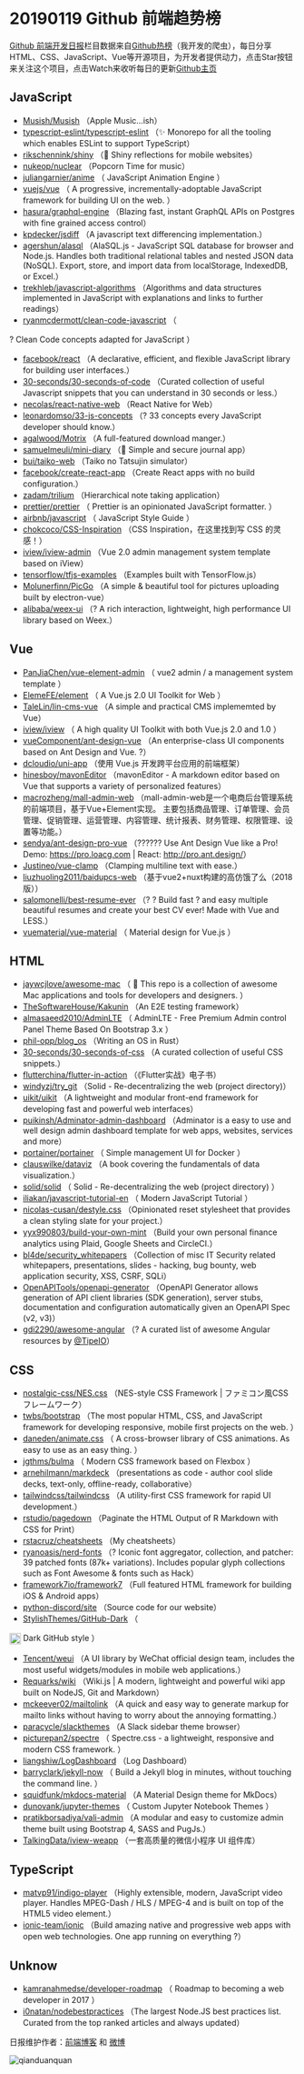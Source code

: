 # 20190119 Github 前端趋势榜

[Github 前端开发日报](http://caibaojian.com/c/news)栏目数据来自[Github热榜](http://news.caibaojian.com/)（我开发的爬虫），每日分享HTML、CSS、JavaScript、Vue等开源项目，为开发者提供动力，点击Star按钮来关注这个项目，点击Watch来收听每日的更新[Github主页](https://github.com/kujian/githubTrending)
## JavaScript

* [Musish/Musish](https://github.com/Musish/Musish) （Apple Music...ish）
* [typescript-eslint/typescript-eslint](https://github.com/typescript-eslint/typescript-eslint) （✨ Monorepo for all the tooling which enables ESLint to support TypeScript）
* [rikschennink/shiny](https://github.com/rikschennink/shiny) （&#x1f31f; Shiny reflections for mobile websites）
* [nukeop/nuclear](https://github.com/nukeop/nuclear) （Popcorn Time for music）
* [juliangarnier/anime](https://github.com/juliangarnier/anime) （
        JavaScript Animation Engine
      ）
* [vuejs/vue](https://github.com/vuejs/vue) （
        A progressive, incrementally-adoptable JavaScript framework for building UI on the web.
      ）
* [hasura/graphql-engine](https://github.com/hasura/graphql-engine) （Blazing fast, instant GraphQL APIs on Postgres with fine grained access control）
* [kpdecker/jsdiff](https://github.com/kpdecker/jsdiff) （A javascript text differencing implementation.）
* [agershun/alasql](https://github.com/agershun/alasql) （AlaSQL.js - JavaScript SQL database for browser and Node.js. Handles both traditional relational tables and nested JSON data (NoSQL). Export, store, and import data from localStorage, IndexedDB, or Excel.）
* [trekhleb/javascript-algorithms](https://github.com/trekhleb/javascript-algorithms) （Algorithms and data structures implemented in JavaScript with explanations and links to further readings）
* [ryanmcdermott/clean-code-javascript](https://github.com/ryanmcdermott/clean-code-javascript) （
        
? Clean Code concepts adapted for JavaScript
      ）
* [facebook/react](https://github.com/facebook/react) （A declarative, efficient, and flexible JavaScript library for building user interfaces.）
* [30-seconds/30-seconds-of-code](https://github.com/30-seconds/30-seconds-of-code) （Curated collection of useful Javascript snippets that you can understand in 30 seconds or less.）
* [necolas/react-native-web](https://github.com/necolas/react-native-web) （React Native for Web）
* [leonardomso/33-js-concepts](https://github.com/leonardomso/33-js-concepts) （? 33 concepts every JavaScript developer should know.）
* [agalwood/Motrix](https://github.com/agalwood/Motrix) （A full-featured download manger.）
* [samuelmeuli/mini-diary](https://github.com/samuelmeuli/mini-diary) （&#x1f4d8; Simple and secure journal app）
* [bui/taiko-web](https://github.com/bui/taiko-web) （Taiko no Tatsujin simulator）
* [facebook/create-react-app](https://github.com/facebook/create-react-app) （Create React apps with no build configuration.）
* [zadam/trilium](https://github.com/zadam/trilium) （Hierarchical note taking application）
* [prettier/prettier](https://github.com/prettier/prettier) （
        Prettier is an opinionated JavaScript formatter.
      ）
* [airbnb/javascript](https://github.com/airbnb/javascript) （
        JavaScript Style Guide
      ）
* [chokcoco/CSS-Inspiration](https://github.com/chokcoco/CSS-Inspiration) （CSS Inspiration，在这里找到写 CSS 的灵感！）
* [iview/iview-admin](https://github.com/iview/iview-admin) （Vue 2.0 admin management system template based on iView）
* [tensorflow/tfjs-examples](https://github.com/tensorflow/tfjs-examples) （Examples built with TensorFlow.js）
* [Molunerfinn/PicGo](https://github.com/Molunerfinn/PicGo) （A simple &amp; beautiful tool for pictures uploading built by electron-vue）
* [alibaba/weex-ui](https://github.com/alibaba/weex-ui) （? A rich interaction, lightweight, high performance UI library based on Weex.）

## Vue

* [PanJiaChen/vue-element-admin](https://github.com/PanJiaChen/vue-element-admin) （
        vue2 admin / a management system template
      ）
* [ElemeFE/element](https://github.com/ElemeFE/element) （
        A Vue.js 2.0 UI Toolkit for Web
      ）
* [TaleLin/lin-cms-vue](https://github.com/TaleLin/lin-cms-vue) （A simple and practical CMS implememted by Vue）
* [iview/iview](https://github.com/iview/iview) （
        A high quality UI Toolkit with both Vue.js 2.0 and 1.0
      ）
* [vueComponent/ant-design-vue](https://github.com/vueComponent/ant-design-vue) （An enterprise-class UI components based on Ant Design and Vue. ?）
* [dcloudio/uni-app](https://github.com/dcloudio/uni-app) （使用 Vue.js 开发跨平台应用的前端框架）
* [hinesboy/mavonEditor](https://github.com/hinesboy/mavonEditor) （mavonEditor - A markdown editor based on Vue that supports a variety of personalized features）
* [macrozheng/mall-admin-web](https://github.com/macrozheng/mall-admin-web) （mall-admin-web是一个电商后台管理系统的前端项目，基于Vue+Element实现。 主要包括商品管理、订单管理、会员管理、促销管理、运营管理、内容管理、统计报表、财务管理、权限管理、设置等功能。）
* [sendya/ant-design-pro-vue](https://github.com/sendya/ant-design-pro-vue) （??‍???‍? Use Ant Design Vue like a Pro! Demo: <a href="https://pro.loacg.com" rel="nofollow">https://pro.loacg.com</a> | React: <a href="http://pro.ant.design/" rel="nofollow">http://pro.ant.design/</a>）
* [Justineo/vue-clamp](https://github.com/Justineo/vue-clamp) （Clamping multiline text with ease.）
* [liuzhuoling2011/baidupcs-web](https://github.com/liuzhuoling2011/baidupcs-web) （基于vue2+nuxt构建的高仿饿了么（2018版））
* [salomonelli/best-resume-ever](https://github.com/salomonelli/best-resume-ever) （? ? Build fast ? and easy multiple beautiful resumes and create your best CV ever! Made with Vue and LESS.）
* [vuematerial/vue-material](https://github.com/vuematerial/vue-material) （
        Material design for Vue.js
      ）

## HTML

* [jaywcjlove/awesome-mac](https://github.com/jaywcjlove/awesome-mac) （
         This repo is a collection of awesome Mac applications and tools for developers and designers.
      ）
* [TheSoftwareHouse/Kakunin](https://github.com/TheSoftwareHouse/Kakunin) （An E2E testing framework）
* [almasaeed2010/AdminLTE](https://github.com/almasaeed2010/AdminLTE) （
        AdminLTE - Free Premium Admin control Panel Theme Based On Bootstrap 3.x
      ）
* [phil-opp/blog_os](https://github.com/phil-opp/blog_os) （Writing an OS in Rust）
* [30-seconds/30-seconds-of-css](https://github.com/30-seconds/30-seconds-of-css) （A curated collection of useful CSS snippets.）
* [flutterchina/flutter-in-action](https://github.com/flutterchina/flutter-in-action) （《Flutter实战》电子书）
* [windyzj/try_git](https://github.com/windyzj/try_git) （Solid - Re-decentralizing the web (project directory)）
* [uikit/uikit](https://github.com/uikit/uikit) （A lightweight and modular front-end framework for developing fast and powerful web interfaces）
* [puikinsh/Adminator-admin-dashboard](https://github.com/puikinsh/Adminator-admin-dashboard) （Adminator is a easy to use and well design admin dashboard template for web apps, websites, services and more）
* [portainer/portainer](https://github.com/portainer/portainer) （
        Simple management UI for Docker
      ）
* [clauswilke/dataviz](https://github.com/clauswilke/dataviz) （A book covering the fundamentals of data visualization.）
* [solid/solid](https://github.com/solid/solid) （
        Solid - Re-decentralizing the web (project directory)
      ）
* [iliakan/javascript-tutorial-en](https://github.com/iliakan/javascript-tutorial-en) （
        Modern JavaScript Tutorial 
      ）
* [nicolas-cusan/destyle.css](https://github.com/nicolas-cusan/destyle.css) （Opinionated reset stylesheet that provides a clean styling slate for your project.）
* [yyx990803/build-your-own-mint](https://github.com/yyx990803/build-your-own-mint) （Build your own personal finance analytics using Plaid, Google Sheets and CircleCI.）
* [bl4de/security_whitepapers](https://github.com/bl4de/security_whitepapers) （Collection of misc IT Security related whitepapers, presentations, slides - hacking, bug bounty, web application security, XSS, CSRF, SQLi）
* [OpenAPITools/openapi-generator](https://github.com/OpenAPITools/openapi-generator) （OpenAPI Generator allows generation of API client libraries (SDK generation), server stubs, documentation and configuration automatically given an OpenAPI Spec (v2, v3)）
* [gdi2290/awesome-angular](https://github.com/gdi2290/awesome-angular) （? A curated list of awesome Angular resources by <a href="https://github.com/TipeIO" class="user-mention">@TipeIO</a>）

## CSS

* [nostalgic-css/NES.css](https://github.com/nostalgic-css/NES.css) （NES-style CSS Framework | ファミコン風CSSフレームワーク）
* [twbs/bootstrap](https://github.com/twbs/bootstrap) （The most popular HTML, CSS, and JavaScript framework for developing responsive, mobile first projects on the web.
      ）
* [daneden/animate.css](https://github.com/daneden/animate.css) （
        A cross-browser library of CSS animations. As easy to use as an easy thing.
      ）
* [jgthms/bulma](https://github.com/jgthms/bulma) （
        Modern CSS framework based on Flexbox
      ）
* [arnehilmann/markdeck](https://github.com/arnehilmann/markdeck) （presentations as code - author cool slide decks, text-only, offline-ready, collaborative）
* [tailwindcss/tailwindcss](https://github.com/tailwindcss/tailwindcss) （A utility-first CSS framework for rapid UI development.）
* [rstudio/pagedown](https://github.com/rstudio/pagedown) （Paginate the HTML Output of R Markdown with CSS for Print）
* [rstacruz/cheatsheets](https://github.com/rstacruz/cheatsheets) （My cheatsheets）
* [ryanoasis/nerd-fonts](https://github.com/ryanoasis/nerd-fonts) （? Iconic font aggregator, collection, and patcher: 39 patched fonts (87k+ variations). Includes popular glyph collections such as Font Awesome &amp; fonts such as Hack）
* [framework7io/framework7](https://github.com/framework7io/framework7) （Full featured HTML framework for building iOS &amp; Android apps）
* [python-discord/site](https://github.com/python-discord/site) （Source code for our website）
* [StylishThemes/GitHub-Dark](https://github.com/StylishThemes/GitHub-Dark) （
        
<img class="emoji" title=":octocat:" alt=":octocat:" src="https://assets-cdn.github.com/images/icons/emoji/octocat.png" height="20" width="20" align="absmiddle"> Dark GitHub style
      ）
* [Tencent/weui](https://github.com/Tencent/weui) （A UI library by WeChat official design team, includes the most useful widgets/modules in mobile web applications.）
* [Requarks/wiki](https://github.com/Requarks/wiki) （Wiki.js | A modern, lightweight and powerful wiki app built on NodeJS, Git and Markdown）
* [mckeever02/mailtolink](https://github.com/mckeever02/mailtolink) （A quick and easy way to generate markup for mailto links without having to worry about the annoying formatting.）
* [paracycle/slackthemes](https://github.com/paracycle/slackthemes) （A Slack sidebar theme browser）
* [picturepan2/spectre](https://github.com/picturepan2/spectre) （
        Spectre.css - a lightweight, responsive and modern CSS framework.
      ）
* [liangshiw/LogDashboard](https://github.com/liangshiw/LogDashboard) （Log Dashboard）
* [barryclark/jekyll-now](https://github.com/barryclark/jekyll-now) （
        Build a Jekyll blog in minutes, without touching the command line.
      ）
* [squidfunk/mkdocs-material](https://github.com/squidfunk/mkdocs-material) （A Material Design theme for MkDocs）
* [dunovank/jupyter-themes](https://github.com/dunovank/jupyter-themes) （
        Custom Jupyter Notebook Themes
      ）
* [pratikborsadiya/vali-admin](https://github.com/pratikborsadiya/vali-admin) （A modular and easy to customize admin theme built using Bootstrap 4, SASS and PugJs.）
* [TalkingData/iview-weapp](https://github.com/TalkingData/iview-weapp) （一套高质量的微信小程序 UI 组件库）

## TypeScript

* [matvp91/indigo-player](https://github.com/matvp91/indigo-player) （Highly extensible, modern, JavaScript video player. Handles MPEG-Dash / HLS / MPEG-4 and is built on top of the HTML5 video element.）
* [ionic-team/ionic](https://github.com/ionic-team/ionic) （Build amazing native and progressive web apps with open web technologies. One app running on everything ?）

## Unknow

* [kamranahmedse/developer-roadmap](https://github.com/kamranahmedse/developer-roadmap) （
        Roadmap to becoming a web developer in 2017
      ）
* [i0natan/nodebestpractices](https://github.com/i0natan/nodebestpractices) （The largest Node.JS best practices list. Curated from the top ranked articles and always updated）


日报维护作者：[前端博客](http://caibaojian.com/) 和 [微博](http://caibaojian.com/go/weibo)

![qianduanquan](https://user-images.githubusercontent.com/3055447/38468989-651132ac-3b80-11e8-8e6b-15122322a9d7.png)